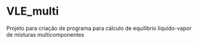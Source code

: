 # VLE_multi
Projeto para criação de programa para cálculo de equilíbrio líquido-vapor de misturas multicomponentes

